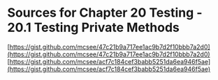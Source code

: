 # Sources for Chapter 20 Testing - 20.1 Testing Private Methods

[https://gist.github.com/mcsee/47c21b9a717ee1ac9b7d2f10bbb7a2d0](https://gist.github.com/mcsee/47c21b9a717ee1ac9b7d2f10bbb7a2d0)
[https://gist.github.com/mcsee/acf7c184cef3babb5251da6ea946f5ae](https://gist.github.com/mcsee/acf7c184cef3babb5251da6ea946f5ae)